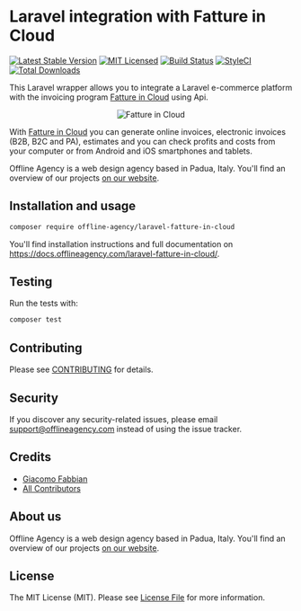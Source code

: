 # Laravel integration with Fatture in Cloud

[![Latest Stable Version](https://poser.pugx.org/offline-agency/laravel-fatture-in-cloud/v/stable)](https://packagist.org/packages/offline-agency/laravel-fatture-in-cloud)
[![MIT Licensed](https://img.shields.io/badge/license-MIT-brightgreen.svg?style=flat-square)](LICENSE.md)
[![Build Status](https://img.shields.io/travis/offline-agency/laravel-fatture-in-cloud/master.svg?style=flat-square)](https://travis-ci.org/offline-agency/laravel-fatture-in-cloud)
[![StyleCI](https://github.styleci.io/repos/167236902/shield)](https://styleci.io/repos/167236902)
[![Total Downloads](https://img.shields.io/packagist/dt/offline-agency/laravel-fatture-in-cloud.svg?style=flat-square)](https://packagist.org/packages/offline-agency/laravel-fatture-in-cloud)

This Laravel wrapper allows you to integrate a Laravel e-commerce platform with the invoicing program [Fatture in Cloud](https://fattureincloud.it) using Api.


 <p align="center">
  <img src="https://s3.eu-west-1.amazonaws.com/fattureincloud-landing/img/loghi/logo-fic-blu.png" alt="Fatture in Cloud"/>
</p>


With [Fatture in Cloud](https://fattureincloud.it) you can generate online invoices, electronic invoices (B2B, B2C and PA), estimates and you can check profits and costs from your computer or from Android and iOS smartphones and tablets.

Offline Agency is a web design agency based in Padua, Italy. You'll find an overview of our projects [on our website](https://offlineagency.it/).

## Installation and usage

```bash
composer require offline-agency/laravel-fatture-in-cloud
```

You'll find installation instructions and full documentation on https://docs.offlineagency.com/laravel-fatture-in-cloud/.


## Testing

Run the tests with:

```bash
composer test
```

## Contributing

Please see [CONTRIBUTING](CONTRIBUTING.md) for details.

## Security

If you discover any security-related issues, please email <support@offlineagency.com> instead of using the issue tracker.

## Credits

- [Giacomo Fabbian](https://github.com/Giacomo92)
- [All Contributors](../../contributors)

## About us

Offline Agency is a web design agency based in Padua, Italy. You'll find an overview of our projects [on our website](https://offlineagency.it/).

## License

The MIT License (MIT). Please see [License File](LICENSE.md) for more information.
